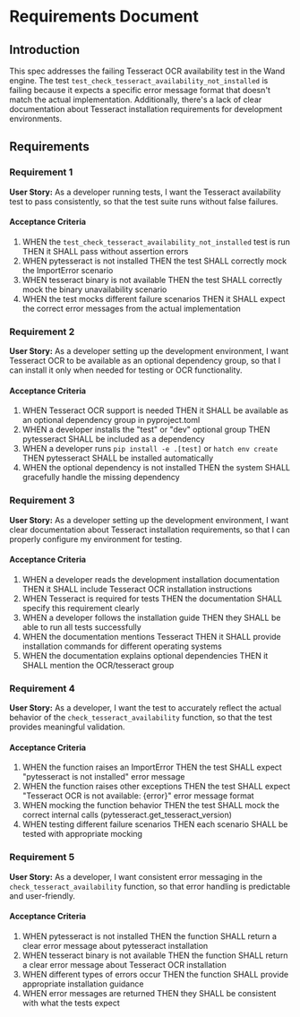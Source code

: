 # Requirements Document

## Introduction

This spec addresses the failing Tesseract OCR availability test in the Wand engine. The test `test_check_tesseract_availability_not_installed` is failing because it expects a specific error message format that doesn't match the actual implementation. Additionally, there's a lack of clear documentation about Tesseract installation requirements for development environments.

## Requirements

### Requirement 1

**User Story:** As a developer running tests, I want the Tesseract availability test to pass consistently, so that the test suite runs without false failures.

#### Acceptance Criteria

1. WHEN the `test_check_tesseract_availability_not_installed` test is run THEN it SHALL pass without assertion errors
2. WHEN pytesseract is not installed THEN the test SHALL correctly mock the ImportError scenario
3. WHEN tesseract binary is not available THEN the test SHALL correctly mock the binary unavailability scenario
4. WHEN the test mocks different failure scenarios THEN it SHALL expect the correct error messages from the actual implementation

### Requirement 2

**User Story:** As a developer setting up the development environment, I want Tesseract OCR to be available as an optional dependency group, so that I can install it only when needed for testing or OCR functionality.

#### Acceptance Criteria

1. WHEN Tesseract OCR support is needed THEN it SHALL be available as an optional dependency group in pyproject.toml
2. WHEN a developer installs the "test" or "dev" optional group THEN pytesseract SHALL be included as a dependency
3. WHEN a developer runs `pip install -e .[test]` or `hatch env create` THEN pytesseract SHALL be installed automatically
4. WHEN the optional dependency is not installed THEN the system SHALL gracefully handle the missing dependency

### Requirement 3

**User Story:** As a developer setting up the development environment, I want clear documentation about Tesseract installation requirements, so that I can properly configure my environment for testing.

#### Acceptance Criteria

1. WHEN a developer reads the development installation documentation THEN it SHALL include Tesseract OCR installation instructions
2. WHEN Tesseract is required for tests THEN the documentation SHALL specify this requirement clearly
3. WHEN a developer follows the installation guide THEN they SHALL be able to run all tests successfully
4. WHEN the documentation mentions Tesseract THEN it SHALL provide installation commands for different operating systems
5. WHEN the documentation explains optional dependencies THEN it SHALL mention the OCR/tesseract group

### Requirement 4

**User Story:** As a developer, I want the test to accurately reflect the actual behavior of the `check_tesseract_availability` function, so that the test provides meaningful validation.

#### Acceptance Criteria

1. WHEN the function raises an ImportError THEN the test SHALL expect "pytesseract is not installed" error message
2. WHEN the function raises other exceptions THEN the test SHALL expect "Tesseract OCR is not available: {error}" error message format
3. WHEN mocking the function behavior THEN the test SHALL mock the correct internal calls (pytesseract.get_tesseract_version)
4. WHEN testing different failure scenarios THEN each scenario SHALL be tested with appropriate mocking

### Requirement 5

**User Story:** As a developer, I want consistent error messaging in the `check_tesseract_availability` function, so that error handling is predictable and user-friendly.

#### Acceptance Criteria

1. WHEN pytesseract is not installed THEN the function SHALL return a clear error message about pytesseract installation
2. WHEN tesseract binary is not available THEN the function SHALL return a clear error message about Tesseract OCR installation
3. WHEN different types of errors occur THEN the function SHALL provide appropriate installation guidance
4. WHEN error messages are returned THEN they SHALL be consistent with what the tests expect